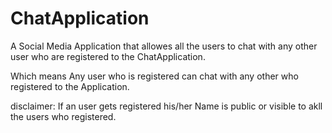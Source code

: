 # ChatApplication

A Social Media Application that allowes all the users to chat with any other user who are registered to the ChatApplication.

Which means Any user who is registered can chat with any other who registered to the Application.

disclaimer:
If an user gets registered his/her Name is public or visible to akll the users who registered.


